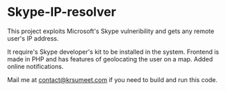 Skype-IP-resolver
=================

This project exploits Microsoft's Skype vulneribility and gets any remote user's IP address.

It require's Skype developer's kit to be installed in the system. Frontend is made in PHP and has features of geolocating the user on a map. Added online notifications.

Mail me at contact@krsumeet.com if you need to build and run this code.
